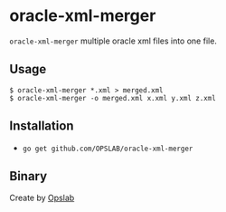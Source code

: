 # oracle-xml-merger

`oracle-xml-merger` multiple oracle xml files into one file.


## Usage

```
$ oracle-xml-merger *.xml > merged.xml
$ oracle-xml-merger -o merged.xml x.xml y.xml z.xml
```

## Installation

* `go get github.com/OPSLAB/oracle-xml-merger`

## Binary

Create by [Opslab](http://opslab.space)
